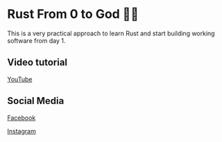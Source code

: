 # Rust From 0 to God 🚀🔥

This is a very practical approach to learn Rust and start building working software from day 1.

## Video tutorial
[YouTube](https://www.youtube.com/watch?v=nnuaiW1OhjA&list=PLxM2CWwQlzBt6-t8MK1Y1PQBJ5aOoJfUB)


## Social Media

[Facebook](https://www.facebook.com/muchsecure)

[Instagram](https://www.instagram.com/security.union/)
